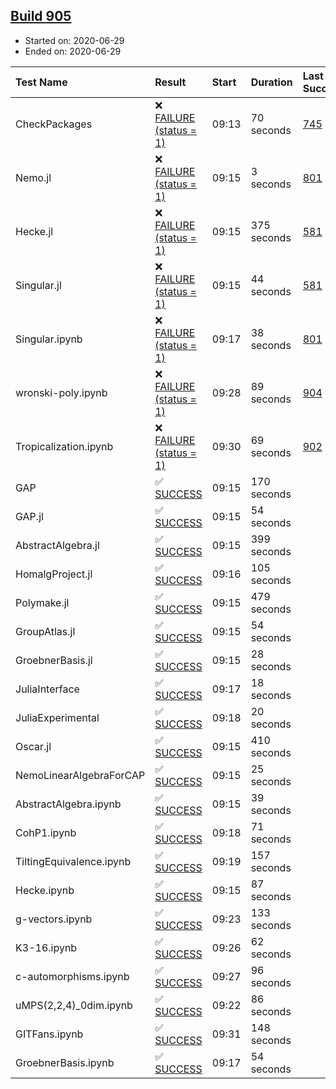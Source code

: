 ## [Build 905](https://oscarci.mathematik.uni-kl.de/job/oscar-julia-1.4/905/)

* Started on: 2020-06-29
* Ended on: 2020-06-29

| Test Name    | Result | Start | Duration | Last Success | First Failure |
|:-------------|:-------|:------|:---------|:-------------|:--------------|
| CheckPackages | ❌ [FAILURE (status = 1)](https://oscarci.mathematik.uni-kl.de/job/oscar-julia-1.4/905/artifact/logs/build-905/CheckPackages.log) | 09:13 | 70 seconds | [745](https://oscarci.mathematik.uni-kl.de/job/oscar-julia-1.4/745/) | [746](https://oscarci.mathematik.uni-kl.de/job/oscar-julia-1.4/746/) |
| Nemo.jl | ❌ [FAILURE (status = 1)](https://oscarci.mathematik.uni-kl.de/job/oscar-julia-1.4/905/artifact/logs/build-905/Nemo.jl.log) | 09:15 | 3 seconds | [801](https://oscarci.mathematik.uni-kl.de/job/oscar-julia-1.4/801/) | [802](https://oscarci.mathematik.uni-kl.de/job/oscar-julia-1.4/802/) |
| Hecke.jl | ❌ [FAILURE (status = 1)](https://oscarci.mathematik.uni-kl.de/job/oscar-julia-1.4/905/artifact/logs/build-905/Hecke.jl.log) | 09:15 | 375 seconds | [581](https://oscarci.mathematik.uni-kl.de/job/oscar-julia-1.4/581/) | [582](https://oscarci.mathematik.uni-kl.de/job/oscar-julia-1.4/582/) |
| Singular.jl | ❌ [FAILURE (status = 1)](https://oscarci.mathematik.uni-kl.de/job/oscar-julia-1.4/905/artifact/logs/build-905/Singular.jl.log) | 09:15 | 44 seconds | [581](https://oscarci.mathematik.uni-kl.de/job/oscar-julia-1.4/581/) | [582](https://oscarci.mathematik.uni-kl.de/job/oscar-julia-1.4/582/) |
| Singular.ipynb | ❌ [FAILURE (status = 1)](https://oscarci.mathematik.uni-kl.de/job/oscar-julia-1.4/905/artifact/logs/build-905/Singular.ipynb.log) | 09:17 | 38 seconds | [801](https://oscarci.mathematik.uni-kl.de/job/oscar-julia-1.4/801/) | [802](https://oscarci.mathematik.uni-kl.de/job/oscar-julia-1.4/802/) |
| wronski-poly.ipynb | ❌ [FAILURE (status = 1)](https://oscarci.mathematik.uni-kl.de/job/oscar-julia-1.4/905/artifact/logs/build-905/wronski-poly.ipynb.log) | 09:28 | 89 seconds | [904](https://oscarci.mathematik.uni-kl.de/job/oscar-julia-1.4/904/) | [905](https://oscarci.mathematik.uni-kl.de/job/oscar-julia-1.4/905/) |
| Tropicalization.ipynb | ❌ [FAILURE (status = 1)](https://oscarci.mathematik.uni-kl.de/job/oscar-julia-1.4/905/artifact/logs/build-905/Tropicalization.ipynb.log) | 09:30 | 69 seconds | [902](https://oscarci.mathematik.uni-kl.de/job/oscar-julia-1.4/902/) | [903](https://oscarci.mathematik.uni-kl.de/job/oscar-julia-1.4/903/) |
| GAP | ✅ [SUCCESS](https://oscarci.mathematik.uni-kl.de/job/oscar-julia-1.4/905/artifact/logs/build-905/GAP.log) | 09:15 | 170 seconds |  |  |
| GAP.jl | ✅ [SUCCESS](https://oscarci.mathematik.uni-kl.de/job/oscar-julia-1.4/905/artifact/logs/build-905/GAP.jl.log) | 09:15 | 54 seconds |  |  |
| AbstractAlgebra.jl | ✅ [SUCCESS](https://oscarci.mathematik.uni-kl.de/job/oscar-julia-1.4/905/artifact/logs/build-905/AbstractAlgebra.jl.log) | 09:15 | 399 seconds |  |  |
| HomalgProject.jl | ✅ [SUCCESS](https://oscarci.mathematik.uni-kl.de/job/oscar-julia-1.4/905/artifact/logs/build-905/HomalgProject.jl.log) | 09:16 | 105 seconds |  |  |
| Polymake.jl | ✅ [SUCCESS](https://oscarci.mathematik.uni-kl.de/job/oscar-julia-1.4/905/artifact/logs/build-905/Polymake.jl.log) | 09:15 | 479 seconds |  |  |
| GroupAtlas.jl | ✅ [SUCCESS](https://oscarci.mathematik.uni-kl.de/job/oscar-julia-1.4/905/artifact/logs/build-905/GroupAtlas.jl.log) | 09:15 | 54 seconds |  |  |
| GroebnerBasis.jl | ✅ [SUCCESS](https://oscarci.mathematik.uni-kl.de/job/oscar-julia-1.4/905/artifact/logs/build-905/GroebnerBasis.jl.log) | 09:15 | 28 seconds |  |  |
| JuliaInterface | ✅ [SUCCESS](https://oscarci.mathematik.uni-kl.de/job/oscar-julia-1.4/905/artifact/logs/build-905/JuliaInterface.log) | 09:17 | 18 seconds |  |  |
| JuliaExperimental | ✅ [SUCCESS](https://oscarci.mathematik.uni-kl.de/job/oscar-julia-1.4/905/artifact/logs/build-905/JuliaExperimental.log) | 09:18 | 20 seconds |  |  |
| Oscar.jl | ✅ [SUCCESS](https://oscarci.mathematik.uni-kl.de/job/oscar-julia-1.4/905/artifact/logs/build-905/Oscar.jl.log) | 09:15 | 410 seconds |  |  |
| NemoLinearAlgebraForCAP | ✅ [SUCCESS](https://oscarci.mathematik.uni-kl.de/job/oscar-julia-1.4/905/artifact/logs/build-905/NemoLinearAlgebraForCAP.log) | 09:15 | 25 seconds |  |  |
| AbstractAlgebra.ipynb | ✅ [SUCCESS](https://oscarci.mathematik.uni-kl.de/job/oscar-julia-1.4/905/artifact/logs/build-905/AbstractAlgebra.ipynb.log) | 09:15 | 39 seconds |  |  |
| CohP1.ipynb | ✅ [SUCCESS](https://oscarci.mathematik.uni-kl.de/job/oscar-julia-1.4/905/artifact/logs/build-905/CohP1.ipynb.log) | 09:18 | 71 seconds |  |  |
| TiltingEquivalence.ipynb | ✅ [SUCCESS](https://oscarci.mathematik.uni-kl.de/job/oscar-julia-1.4/905/artifact/logs/build-905/TiltingEquivalence.ipynb.log) | 09:19 | 157 seconds |  |  |
| Hecke.ipynb | ✅ [SUCCESS](https://oscarci.mathematik.uni-kl.de/job/oscar-julia-1.4/905/artifact/logs/build-905/Hecke.ipynb.log) | 09:15 | 87 seconds |  |  |
| g-vectors.ipynb | ✅ [SUCCESS](https://oscarci.mathematik.uni-kl.de/job/oscar-julia-1.4/905/artifact/logs/build-905/g-vectors.ipynb.log) | 09:23 | 133 seconds |  |  |
| K3-16.ipynb | ✅ [SUCCESS](https://oscarci.mathematik.uni-kl.de/job/oscar-julia-1.4/905/artifact/logs/build-905/K3-16.ipynb.log) | 09:26 | 62 seconds |  |  |
| c-automorphisms.ipynb | ✅ [SUCCESS](https://oscarci.mathematik.uni-kl.de/job/oscar-julia-1.4/905/artifact/logs/build-905/c-automorphisms.ipynb.log) | 09:27 | 96 seconds |  |  |
| uMPS(2,2,4)_0dim.ipynb | ✅ [SUCCESS](https://oscarci.mathematik.uni-kl.de/job/oscar-julia-1.4/905/artifact/logs/build-905/uMPS-2-2-4-_0dim.ipynb.log) | 09:22 | 86 seconds |  |  |
| GITFans.ipynb | ✅ [SUCCESS](https://oscarci.mathematik.uni-kl.de/job/oscar-julia-1.4/905/artifact/logs/build-905/GITFans.ipynb.log) | 09:31 | 148 seconds |  |  |
| GroebnerBasis.ipynb | ✅ [SUCCESS](https://oscarci.mathematik.uni-kl.de/job/oscar-julia-1.4/905/artifact/logs/build-905/GroebnerBasis.ipynb.log) | 09:17 | 54 seconds |  |  |
